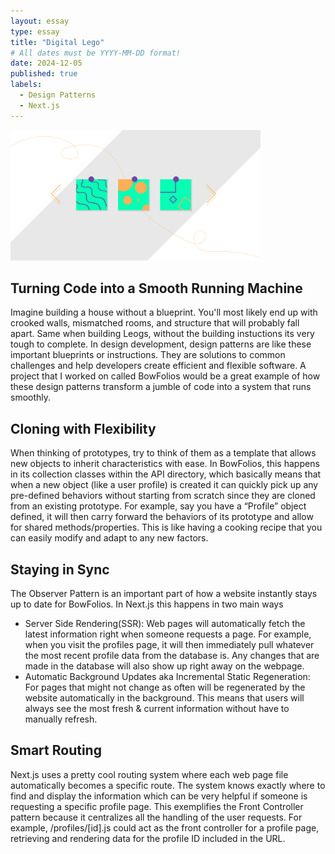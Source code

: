 ```yaml
---
layout: essay
type: essay
title: "Digital Lego"
# All dates must be YYYY-MM-DD format!
date: 2024-12-05
published: true
labels:
  - Design Patterns
  - Next.js
---
```


<img width="400px" class="rounded float-start pe-4" src="../img/designpatterns.png">



## Turning Code into a Smooth Running Machine

Imagine building a house without a blueprint. You'll most likely end up with crooked walls, mismatched rooms, and structure that will probably fall apart. Same when building Leogs, without the building instuctions its very tough to complete. In design development, design patterns are like these important blueprints or instructions. They are solutions to common challenges and help developers create efficient and flexible software. A project that I worked on called BowFolios would be a great example of how these design patterns transform a jumble of code into a system that runs smoothly. 

## Cloning with Flexibility

When thinking of prototypes, try to think of them as a template that allows new objects to inherit characteristics with ease. In BowFolios, this happens in its collection classes within the API directory, which basically means that when a new object (like a user profile) is created it can quickly pick up any pre-defined behaviors without starting from scratch since they are cloned from an existing prototype. For example, say you have a “Profile” object defined, it will then carry forward the behaviors of its prototype and allow for shared methods/properties. This is like having a cooking recipe that you can easily modify and adapt to any new factors. 

## Staying in Sync

The Observer Pattern is an important part of how a website instantly stays up to date for BowFolios. In Next.js this happens in two main ways
- Server Side Rendering(SSR): Web pages will automatically fetch the latest information right when someone requests a page. For example, when you visit the profiles page, it will then immediately pull whatever the most recent profile data from the database is. Any changes that are made in the database will also show up right away on the webpage.
- Automatic Background Updates aka Incremental Static Regeneration: For pages that might not change as often will be regenerated by the website automatically in the background. This means that users will always see the most fresh & current information without have to manually refresh. 

## Smart Routing

Next.js uses a pretty cool routing system where each web page file automatically becomes a specific route. The system knows exactly where to find and display the information which can be very helpful if someone is requesting a specific profile page. This exemplifies the Front Controller pattern because it centralizes all the handling of the user requests. For example, /profiles/[id].js could act as the front controller for a profile page, retrieving and rendering data for the profile ID included in the URL.
